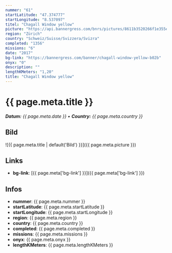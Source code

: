 ```yaml
---
nummer: "61"
startLatitude: "47.374777"
startLongitude: "8.537097"
titel: "Chagall Window yellow"
picture: "https://api.bannergress.com/bnrs/pictures/8611b3520266f1e355ead4be0fa96bec"
region: "Zürich"
country: "Schweiz/Suisse/Svizzera/Svizra"
completed: "1356"
missions: "6"
date: "2017"
bg-link: "https://bannergress.com/banner/chagall-window-yellow-b02b"
onyx: "0"
description: ""
lengthKMeters: "1,20"
title: "Chagall Window yellow"
---
```


# {{ page.meta.title }}
_**Datum:** {{ page.meta.date }} • **Country:** {{ page.meta.country }}_

## Bild
![{{ page.meta.title | default('Bild') }}]({{ page.meta.picture }})

## Links
- **bg-link**: [{{ page.meta['bg-link'] }}]({{ page.meta['bg-link'] }})

## Infos
- **nummer**: {{ page.meta.nummer }}
- **startLatitude**: {{ page.meta.startLatitude }}
- **startLongitude**: {{ page.meta.startLongitude }}
- **region**: {{ page.meta.region }}
- **country**: {{ page.meta.country }}
- **completed**: {{ page.meta.completed }}
- **missions**: {{ page.meta.missions }}
- **onyx**: {{ page.meta.onyx }}
- **lengthKMeters**: {{ page.meta.lengthKMeters }}

